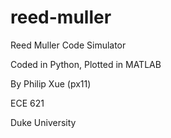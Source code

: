 # reed-muller
Reed Muller Code Simulator

Coded in Python, Plotted in MATLAB

By Philip Xue (px11)

ECE 621

Duke University
